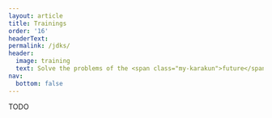 ```yaml
---
layout: article
title: Trainings
order: '16'
headerText: 
permalink: /jdks/
header:
  image: training
  text: Solve the problems of the <span class="my-karakun">future</span>
nav:
  bottom: false
---
```

TODO